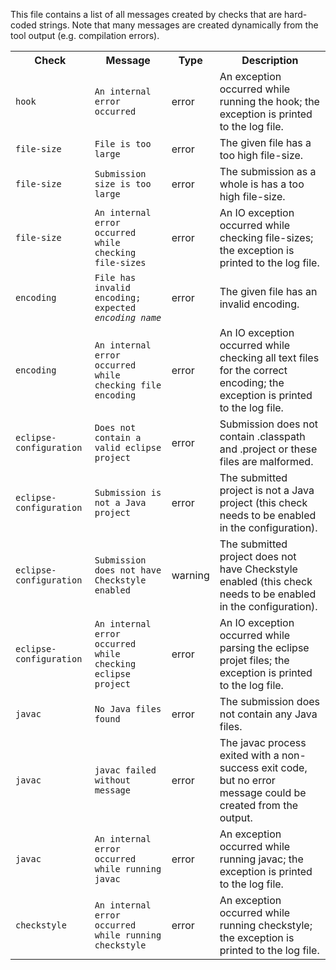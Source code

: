 This file contains a list of all messages created by checks that are hard-coded strings.
Note that many messages are created dynamically from the tool output (e.g. compilation errors).

<table>
	<tr>
		<th>Check</th>
		<th>Message</th>
		<th>Type</th>
		<th>Description</th>
	</tr>
	<tr>
		<td><code>hook</code></td>
		<td><code>An internal error occurred</code></td>
		<td>error</td>
		<td>An exception occurred while running the hook; the exception is printed to the log file.</td>
	</tr>
	<tr>
		<td><code>file-size</code></td>
		<td><code>File is too large</code></td>
		<td>error</td>
		<td>The given file has a too high file-size.</td>
	</tr>
	<tr>
		<td><code>file-size</code></td>
		<td><code>Submission size is too large</code></td>
		<td>error</td>
		<td>The submission as a whole is has a too high file-size.</td>
	</tr>
	<tr>
		<td><code>file-size</code></td>
		<td><code>An internal error occurred while checking file-sizes</code></td>
		<td>error</td>
		<td>An IO exception occurred while checking file-sizes; the exception is printed to the log file.</td>
	</tr>
	<tr>
		<td><code>encoding</code></td>
		<td><code>File has invalid encoding; expected <i>encoding name</i></code></td>
		<td>error</td>
		<td>The given file has an invalid encoding.</td>
	</tr>
	<tr>
		<td><code>encoding</code></td>
		<td><code>An internal error occurred while checking file encoding</code></td>
		<td>error</td>
		<td>An IO exception occurred while checking all text files for the correct encoding; the exception is printed to the log file.</td>
	</tr>
	<tr>
		<td><code>eclipse-configuration</code></td>
		<td><code>Does not contain a valid eclipse project</code></td>
		<td>error</td>
		<td>Submission does not contain .classpath and .project or these files are malformed.</td>
	</tr>
	<tr>
		<td><code>eclipse-configuration</code></td>
		<td><code>Submission is not a Java project</code></td>
		<td>error</td>
		<td>The submitted project is not a Java project (this check needs to be enabled in the configuration).</td>
	</tr>
	<tr>
		<td><code>eclipse-configuration</code></td>
		<td><code>Submission does not have Checkstyle enabled</code></td>
		<td>warning</td>
		<td>The submitted project does not have Checkstyle enabled (this check needs to be enabled in the configuration).</td>
	</tr>
	<tr>
		<td><code>eclipse-configuration</code></td>
		<td><code>An internal error occurred while checking eclipse project</code></td>
		<td>error</td>
		<td>An IO exception occurred while parsing the eclipse projet files; the exception is printed to the log file.</td>
	</tr>
	<tr>
		<td><code>javac</code></td>
		<td><code>No Java files found</code></td>
		<td>error</td>
		<td>The submission does not contain any Java files.</td>
	</tr>
	<tr>
		<td><code>javac</code></td>
		<td><code>javac failed without message</code></td>
		<td>error</td>
		<td>The javac process exited with a non-success exit code, but no error message could be created from the output.</td>
	</tr>
	<tr>
		<td><code>javac</code></td>
		<td><code>An internal error occurred while running javac</code></td>
		<td>error</td>
		<td>An exception occurred while running javac; the exception is printed to the log file.</td>
	</tr>
	<tr>
		<td><code>checkstyle</code></td>
		<td><code>An internal error occurred while running checkstyle</code></td>
		<td>error</td>
		<td>An exception occurred while running checkstyle; the exception is printed to the log file.</td>
	</tr>
</table>
